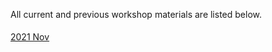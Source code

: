 All current and previous workshop materials are listed below.

<div style='display:block;'><p style='line-height:2;'>
<span style='display:block;'><a href='https://dabadav.github.io/website/2111/'>2021 Nov</a>
